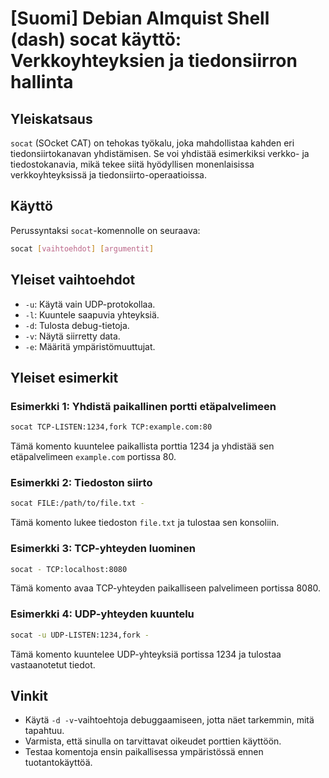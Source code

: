# [Suomi] Debian Almquist Shell (dash) socat käyttö: Verkkoyhteyksien ja tiedonsiirron hallinta

## Yleiskatsaus
`socat` (SOcket CAT) on tehokas työkalu, joka mahdollistaa kahden eri tiedonsiirtokanavan yhdistämisen. Se voi yhdistää esimerkiksi verkko- ja tiedostokanavia, mikä tekee siitä hyödyllisen monenlaisissa verkkoyhteyksissä ja tiedonsiirto-operaatioissa.

## Käyttö
Perussyntaksi `socat`-komennolle on seuraava:

```bash
socat [vaihtoehdot] [argumentit]
```

## Yleiset vaihtoehdot
- `-u`: Käytä vain UDP-protokollaa.
- `-l`: Kuuntele saapuvia yhteyksiä.
- `-d`: Tulosta debug-tietoja.
- `-v`: Näytä siirretty data.
- `-e`: Määritä ympäristömuuttujat.

## Yleiset esimerkit
### Esimerkki 1: Yhdistä paikallinen portti etäpalvelimeen
```bash
socat TCP-LISTEN:1234,fork TCP:example.com:80
```
Tämä komento kuuntelee paikallista porttia 1234 ja yhdistää sen etäpalvelimeen `example.com` portissa 80.

### Esimerkki 2: Tiedoston siirto
```bash
socat FILE:/path/to/file.txt - 
```
Tämä komento lukee tiedoston `file.txt` ja tulostaa sen konsoliin.

### Esimerkki 3: TCP-yhteyden luominen
```bash
socat - TCP:localhost:8080
```
Tämä komento avaa TCP-yhteyden paikalliseen palvelimeen portissa 8080.

### Esimerkki 4: UDP-yhteyden kuuntelu
```bash
socat -u UDP-LISTEN:1234,fork -
```
Tämä komento kuuntelee UDP-yhteyksiä portissa 1234 ja tulostaa vastaanotetut tiedot.

## Vinkit
- Käytä `-d -v`-vaihtoehtoja debuggaamiseen, jotta näet tarkemmin, mitä tapahtuu.
- Varmista, että sinulla on tarvittavat oikeudet porttien käyttöön.
- Testaa komentoja ensin paikallisessa ympäristössä ennen tuotantokäyttöä.
